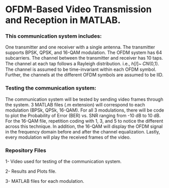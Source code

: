 # OFDM-Based Video Transmission and Reception in MATLAB. 

### This communication system includes:
One transmitter and one receiver with a single antenna. The transmitter supports BPSK, QPSK, and 16-QAM modulation. The OFDM system has 64 subcarriers. The channel between the transmitter and receiver has 10 taps. The channel at each tap follows a Rayleigh distribution. i.e., ℎ[𝑙]~ 𝐶𝑁(0,1). The channel is assumed to be time-invariant within each OFDM symbol. Further, the channels at the different OFDM symbols are assumed to be IID.

### Testing the communication system: 
The communication system will be tested by sending video frames through the system. 3 MATLAB files (.m extension) will correspond to each modulation (BPSk, QPSk, 16-QAM). For all 3 modulations, there will be code to plot the Probability of Error (BER) vs. SNR ranging from -10 dB to 10 dB. For the 16-QAM file, repetition coding with 1, 3, and 5 to notice the different across this technique. In addition, the 16-QAM will display the OFDM signal in the frequency domain before and after the channel equalization. Lastly, every modulation will play the received frames of the video. 

### Repository Files
1- Video used for testing of the communication system. 

2- Results and Plots file.

3- MATLAB files for each modulation. 


